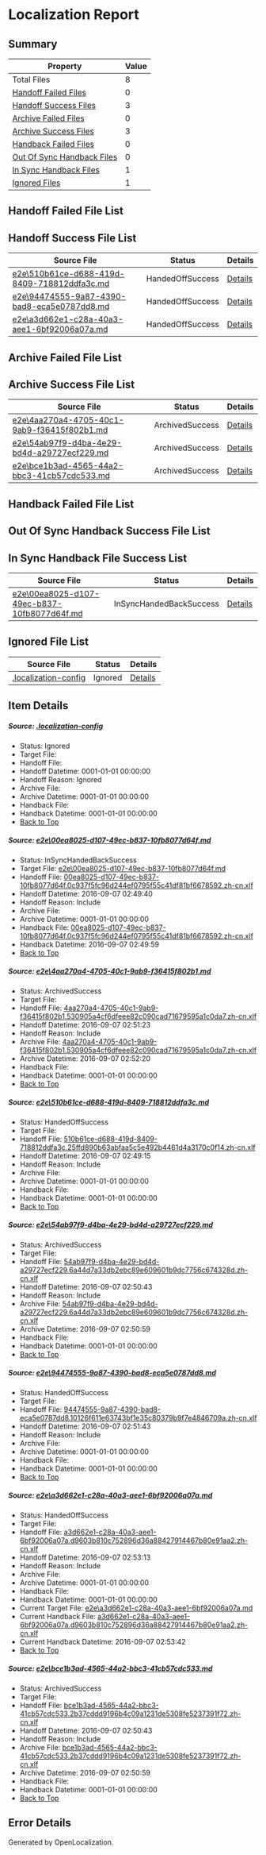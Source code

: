 # <a name='report-top'></a> Localization Report

## Summary
 Property | Value 
 -------- | ----- 
 Total Files | 8
[ Handoff Failed Files ](#handoff-failed-list)| 0
[ Handoff Success Files ](#handoff-success-list)| 3
[ Archive Failed Files ](#archive-failed-list)| 0
[ Archive Success Files ](#archive-success-list)| 3
[ Handback Failed Files ](#handback-failed-list)| 0
[ Out Of Sync Handback Files ](#outofsync-handback-success-list)| 0
[ In Sync Handback Files ](#insync-handback-success-list)| 1
[ Ignored Files ](#ignored-list)| 1

## <a name='handoff-failed-list'></a> Handoff Failed File List

## <a name='handoff-success-list'></a> Handoff Success File List
 Source File | Status | Details 
 ----------- | ------ | ------- 
 [e2e\510b61ce-d688-419d-8409-718812ddfa3c.md](https://github.com/OpenLocalizationTestOrg/ol-test0/blob/3bc296989e5d60660b71265bce1bdc8396575907/e2e/510b61ce-d688-419d-8409-718812ddfa3c.md) | HandedOffSuccess | [Details](#d7a9ee3e4f00214977591e6eebaf8475dbdb4b7e3)
 [e2e\94474555-9a87-4390-bad8-eca5e0787dd8.md](https://github.com/OpenLocalizationTestOrg/ol-test0/blob/fab5056b8cf445ca3e2ee80ed641aad62d3ed247/e2e/94474555-9a87-4390-bad8-eca5e0787dd8.md) | HandedOffSuccess | [Details](#55d5e57dce76a167778d9d2c69f76e03a90bc5c75)
 [e2e\a3d662e1-c28a-40a3-aee1-6bf92006a07a.md](https://github.com/OpenLocalizationTestOrg/ol-test0/blob/a3f971c5c2a89bce4797d4d5bfa90d7e93645909/e2e/a3d662e1-c28a-40a3-aee1-6bf92006a07a.md) | HandedOffSuccess | [Details](#a48e4e44350d225cef215bb0c71d7475a8a152626)

## <a name='archive-failed-list'></a> Archive Failed File List

## <a name='archive-success-list'></a> Archive Success File List
 Source File | Status | Details 
 ----------- | ------ | ------- 
 [e2e\4aa270a4-4705-40c1-9ab9-f36415f802b1.md](https://github.com/OpenLocalizationTestOrg/ol-test0/blob/f096f2f8adecab94f1655c12bcf664ac52106a8f/e2e/4aa270a4-4705-40c1-9ab9-f36415f802b1.md) | ArchivedSuccess | [Details](#d4fc5d79453b3815b173cf48bc75c754315477762)
 [e2e\54ab97f9-d4ba-4e29-bd4d-a29727ecf229.md](https://github.com/OpenLocalizationTestOrg/ol-test0/blob/b4ff2e6d4f46ad4c911cb6877e3d62bdee2176de/e2e/54ab97f9-d4ba-4e29-bd4d-a29727ecf229.md) | ArchivedSuccess | [Details](#fc614b0d13f6e310754b5b2ac3d6b3b9021a11c04)
 [e2e\bce1b3ad-4565-44a2-bbc3-41cb57cdc533.md](https://github.com/OpenLocalizationTestOrg/ol-test0/blob/b4ff2e6d4f46ad4c911cb6877e3d62bdee2176de/e2e/bce1b3ad-4565-44a2-bbc3-41cb57cdc533.md) | ArchivedSuccess | [Details](#68fca898217a0f588fcbfd1a6cbb7e22c8b1c6d87)

## <a name='handback-failed-list'></a> Handback Failed File List

## <a name='outofsync-handback-success-list'></a> Out Of Sync Handback Success File List

## <a name='insync-handback-success-list'></a> In Sync Handback File Success List
 Source File | Status | Details 
 ----------- | ------ | ------- 
 [e2e\00ea8025-d107-49ec-b837-10fb8077d64f.md](https://github.com/OpenLocalizationTestOrg/ol-test0/blob/a821d640cdc761ebdd2c3784f1e46f5717f2a9ce/e2e/00ea8025-d107-49ec-b837-10fb8077d64f.md) | InSyncHandedBackSuccess | [Details](#b96376e79536862d407f06851dd9faddd56e02ef1)

## <a name='ignored-list'></a> Ignored File List
 Source File | Status | Details 
 ----------- | ------ | ------- 
 [.localization-config](https://github.com/OpenLocalizationTestOrg/ol-test0/blob/a3f971c5c2a89bce4797d4d5bfa90d7e93645909/.localization-config) | Ignored | [Details](#3d4f252ac210baf56311d7e97dcc2db10974dbd20)

## Item Details
##### <a name='3d4f252ac210baf56311d7e97dcc2db10974dbd20'></a> Source: [.localization-config](https://github.com/OpenLocalizationTestOrg/ol-test0/blob/a3f971c5c2a89bce4797d4d5bfa90d7e93645909/.localization-config)
* Status: Ignored
* Target File: 
* Handoff File: 
* Handoff Datetime: 0001-01-01 00:00:00
* Handoff Reason: Ignored
* Archive File: 
* Archive Datetime: 0001-01-01 00:00:00
* Handback File: 
* Handback Datetime: 0001-01-01 00:00:00
* [Back to Top](#report-top)

##### <a name='b96376e79536862d407f06851dd9faddd56e02ef1'></a> Source: [e2e\00ea8025-d107-49ec-b837-10fb8077d64f.md](https://github.com/OpenLocalizationTestOrg/ol-test0/blob/a821d640cdc761ebdd2c3784f1e46f5717f2a9ce/e2e/00ea8025-d107-49ec-b837-10fb8077d64f.md)
* Status: InSyncHandedBackSuccess
* Target File: [e2e\00ea8025-d107-49ec-b837-10fb8077d64f.md](https://github.com/OpenLocalizationTestOrg/ol-test0-zhcn/blob/2f954a04a5b62a283e0cdfe09f2d27341ae29222/e2e/00ea8025-d107-49ec-b837-10fb8077d64f.md)
* Handoff File: [00ea8025-d107-49ec-b837-10fb8077d64f.0c937f5fc96d244ef0795f55c41df81bf6678592.zh-cn.xlf](https://github.com/OpenLocalizationTestOrg/ol-test0-handoff/blob/d092e531b3f6d7041b07235897a28352f9d1b2cf/ol-handoff/OpenLocalizationTestOrg/ol-test0-zhcn/ci/ht/00ea8025-d107-49ec-b837-10fb8077d64f.0c937f5fc96d244ef0795f55c41df81bf6678592.zh-cn.xlf)
* Handoff Datetime: 2016-09-07 02:49:40
* Handoff Reason: Include
* Archive File: 
* Archive Datetime: 0001-01-01 00:00:00
* Handback File: [00ea8025-d107-49ec-b837-10fb8077d64f.0c937f5fc96d244ef0795f55c41df81bf6678592.zh-cn.xlf](https://github.com/OpenLocalizationTestOrg/ol-test0-handback/blob/934612a0dec30a563a5f2b083033ed2bb6d082d5/ol-handback/OpenLocalizationTestOrg/ol-test0-zhcn/ci/ht/00ea8025-d107-49ec-b837-10fb8077d64f.0c937f5fc96d244ef0795f55c41df81bf6678592.zh-cn.xlf)
* Handback Datetime: 2016-09-07 02:49:59
* [Back to Top](#report-top)

##### <a name='d4fc5d79453b3815b173cf48bc75c754315477762'></a> Source: [e2e\4aa270a4-4705-40c1-9ab9-f36415f802b1.md](https://github.com/OpenLocalizationTestOrg/ol-test0/blob/f096f2f8adecab94f1655c12bcf664ac52106a8f/e2e/4aa270a4-4705-40c1-9ab9-f36415f802b1.md)
* Status: ArchivedSuccess
* Target File: 
* Handoff File: [4aa270a4-4705-40c1-9ab9-f36415f802b1.530905a4cf6dfeee82c090cad71679595a1c0da7.zh-cn.xlf](https://github.com/OpenLocalizationTestOrg/ol-test0-handoff/blob/948d21539de1ef2dbe14189c951fbfce143b4e00/ol-handoff/OpenLocalizationTestOrg/ol-test0-zhcn/ci/ht/4aa270a4-4705-40c1-9ab9-f36415f802b1.530905a4cf6dfeee82c090cad71679595a1c0da7.zh-cn.xlf)
* Handoff Datetime: 2016-09-07 02:51:23
* Handoff Reason: Include
* Archive File: [4aa270a4-4705-40c1-9ab9-f36415f802b1.530905a4cf6dfeee82c090cad71679595a1c0da7.zh-cn.xlf](https://github.com/OpenLocalizationTestOrg/ol-test0-handoff/blob/048d96c56c3824cc06d6d70f568916d0aa6e1f3e/ol-archive/OpenLocalizationTestOrg/ol-test0-zhcn/ci/ht/4aa270a4-4705-40c1-9ab9-f36415f802b1.530905a4cf6dfeee82c090cad71679595a1c0da7.zh-cn.xlf)
* Archive Datetime: 2016-09-07 02:52:20
* Handback File: 
* Handback Datetime: 0001-01-01 00:00:00
* [Back to Top](#report-top)

##### <a name='d7a9ee3e4f00214977591e6eebaf8475dbdb4b7e3'></a> Source: [e2e\510b61ce-d688-419d-8409-718812ddfa3c.md](https://github.com/OpenLocalizationTestOrg/ol-test0/blob/3bc296989e5d60660b71265bce1bdc8396575907/e2e/510b61ce-d688-419d-8409-718812ddfa3c.md)
* Status: HandedOffSuccess
* Target File: 
* Handoff File: [510b61ce-d688-419d-8409-718812ddfa3c.25ffd890b63abfaa5c5e492b4461d4a3170c0f14.zh-cn.xlf](https://github.com/OpenLocalizationTestOrg/ol-test0-handoff/blob/171c10fd968fc9d21e33dfef2c41f14efcfc5d2a/ol-handoff/OpenLocalizationTestOrg/ol-test0-zhcn/ci/ht/510b61ce-d688-419d-8409-718812ddfa3c.25ffd890b63abfaa5c5e492b4461d4a3170c0f14.zh-cn.xlf)
* Handoff Datetime: 2016-09-07 02:49:15
* Handoff Reason: Include
* Archive File: 
* Archive Datetime: 0001-01-01 00:00:00
* Handback File: 
* Handback Datetime: 0001-01-01 00:00:00
* [Back to Top](#report-top)

##### <a name='fc614b0d13f6e310754b5b2ac3d6b3b9021a11c04'></a> Source: [e2e\54ab97f9-d4ba-4e29-bd4d-a29727ecf229.md](https://github.com/OpenLocalizationTestOrg/ol-test0/blob/b4ff2e6d4f46ad4c911cb6877e3d62bdee2176de/e2e/54ab97f9-d4ba-4e29-bd4d-a29727ecf229.md)
* Status: ArchivedSuccess
* Target File: 
* Handoff File: [54ab97f9-d4ba-4e29-bd4d-a29727ecf229.6a44d7a33db2ebc89e609601b9dc7756c674328d.zh-cn.xlf](https://github.com/OpenLocalizationTestOrg/ol-test0-handoff/blob/04521524385e12a2a7d0e143f87bbf3e7e5b3682/ol-handoff/OpenLocalizationTestOrg/ol-test0-zhcn/ci/ht/54ab97f9-d4ba-4e29-bd4d-a29727ecf229.6a44d7a33db2ebc89e609601b9dc7756c674328d.zh-cn.xlf)
* Handoff Datetime: 2016-09-07 02:50:43
* Handoff Reason: Include
* Archive File: [54ab97f9-d4ba-4e29-bd4d-a29727ecf229.6a44d7a33db2ebc89e609601b9dc7756c674328d.zh-cn.xlf](https://github.com/OpenLocalizationTestOrg/ol-test0-handoff/blob/1952e34d6d9ea44157e81b283eba7ec79752e4e5/ol-archive/OpenLocalizationTestOrg/ol-test0-zhcn/ci/ht/54ab97f9-d4ba-4e29-bd4d-a29727ecf229.6a44d7a33db2ebc89e609601b9dc7756c674328d.zh-cn.xlf)
* Archive Datetime: 2016-09-07 02:50:59
* Handback File: 
* Handback Datetime: 0001-01-01 00:00:00
* [Back to Top](#report-top)

##### <a name='55d5e57dce76a167778d9d2c69f76e03a90bc5c75'></a> Source: [e2e\94474555-9a87-4390-bad8-eca5e0787dd8.md](https://github.com/OpenLocalizationTestOrg/ol-test0/blob/fab5056b8cf445ca3e2ee80ed641aad62d3ed247/e2e/94474555-9a87-4390-bad8-eca5e0787dd8.md)
* Status: HandedOffSuccess
* Target File: 
* Handoff File: [94474555-9a87-4390-bad8-eca5e0787dd8.10126f611e63743bf1e35c80379b9f7e4846709a.zh-cn.xlf](https://github.com/OpenLocalizationTestOrg/ol-test0-handoff/blob/bd7b9e03fea73be0131bdf58068a9dba691bee3f/ol-handoff/OpenLocalizationTestOrg/ol-test0-zhcn/ci/ht/94474555-9a87-4390-bad8-eca5e0787dd8.10126f611e63743bf1e35c80379b9f7e4846709a.zh-cn.xlf)
* Handoff Datetime: 2016-09-07 02:51:43
* Handoff Reason: Include
* Archive File: 
* Archive Datetime: 0001-01-01 00:00:00
* Handback File: 
* Handback Datetime: 0001-01-01 00:00:00
* [Back to Top](#report-top)

##### <a name='a48e4e44350d225cef215bb0c71d7475a8a152626'></a> Source: [e2e\a3d662e1-c28a-40a3-aee1-6bf92006a07a.md](https://github.com/OpenLocalizationTestOrg/ol-test0/blob/a3f971c5c2a89bce4797d4d5bfa90d7e93645909/e2e/a3d662e1-c28a-40a3-aee1-6bf92006a07a.md)
* Status: HandedOffSuccess
* Target File: 
* Handoff File: [a3d662e1-c28a-40a3-aee1-6bf92006a07a.d9603b810c752896d36a88427914467b80e91aa2.zh-cn.xlf](https://github.com/OpenLocalizationTestOrg/ol-test0-handoff/blob/0e8b04b4e5f0aef2e78a43eb3fc8a85c718a8620/ol-handoff/OpenLocalizationTestOrg/ol-test0-zhcn/ci/ht/a3d662e1-c28a-40a3-aee1-6bf92006a07a.d9603b810c752896d36a88427914467b80e91aa2.zh-cn.xlf)
* Handoff Datetime: 2016-09-07 02:53:13
* Handoff Reason: Include
* Archive File: 
* Archive Datetime: 0001-01-01 00:00:00
* Handback File: 
* Handback Datetime: 0001-01-01 00:00:00
* Current Target File: [e2e\a3d662e1-c28a-40a3-aee1-6bf92006a07a.md](https://github.com/OpenLocalizationTestOrg/ol-test0-zhcn/blob/17f97ce8cc75976af808bfa72b4c93ffda138f4c/e2e/a3d662e1-c28a-40a3-aee1-6bf92006a07a.md)
* Current Handback File: [a3d662e1-c28a-40a3-aee1-6bf92006a07a.d9603b810c752896d36a88427914467b80e91aa2.zh-cn.xlf](https://github.com/OpenLocalizationTestOrg/ol-test0-handback/blob/c95098dc06c31beb80ea94957ba672be87660233/ol-handback/OpenLocalizationTestOrg/ol-test0-zhcn/ci/ht/a3d662e1-c28a-40a3-aee1-6bf92006a07a.d9603b810c752896d36a88427914467b80e91aa2.zh-cn.xlf)
* Current Handback Datetime: 2016-09-07 02:53:42
* [Back to Top](#report-top)

##### <a name='68fca898217a0f588fcbfd1a6cbb7e22c8b1c6d87'></a> Source: [e2e\bce1b3ad-4565-44a2-bbc3-41cb57cdc533.md](https://github.com/OpenLocalizationTestOrg/ol-test0/blob/b4ff2e6d4f46ad4c911cb6877e3d62bdee2176de/e2e/bce1b3ad-4565-44a2-bbc3-41cb57cdc533.md)
* Status: ArchivedSuccess
* Target File: 
* Handoff File: [bce1b3ad-4565-44a2-bbc3-41cb57cdc533.2b37cddd9196b4c09a1231de5308fe5237391f72.zh-cn.xlf](https://github.com/OpenLocalizationTestOrg/ol-test0-handoff/blob/04521524385e12a2a7d0e143f87bbf3e7e5b3682/ol-handoff/OpenLocalizationTestOrg/ol-test0-zhcn/ci/ht/bce1b3ad-4565-44a2-bbc3-41cb57cdc533.2b37cddd9196b4c09a1231de5308fe5237391f72.zh-cn.xlf)
* Handoff Datetime: 2016-09-07 02:50:43
* Handoff Reason: Include
* Archive File: [bce1b3ad-4565-44a2-bbc3-41cb57cdc533.2b37cddd9196b4c09a1231de5308fe5237391f72.zh-cn.xlf](https://github.com/OpenLocalizationTestOrg/ol-test0-handoff/blob/1952e34d6d9ea44157e81b283eba7ec79752e4e5/ol-archive/OpenLocalizationTestOrg/ol-test0-zhcn/ci/ht/bce1b3ad-4565-44a2-bbc3-41cb57cdc533.2b37cddd9196b4c09a1231de5308fe5237391f72.zh-cn.xlf)
* Archive Datetime: 2016-09-07 02:50:59
* Handback File: 
* Handback Datetime: 0001-01-01 00:00:00
* [Back to Top](#report-top)


## Error Details

Generated by OpenLocalization.
